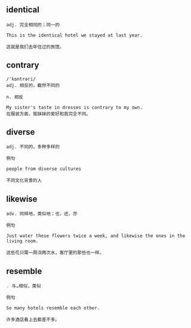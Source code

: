 ## identical
```
adj. 完全相同的；同一的

This is the identical hotel we stayed at last year.

这就是我们去年住过的旅馆。
```

## contrary
```
/'kɒntrəri/
adj. 相反的，截然不同的

n. 相反

My sister's taste in dresses is contrary to my own.
在服装方面，我妹妹的爱好和我完全不同。
```
## diverse
```
adj. 不同的，多种多样的

例句

people from diverse cultures

不同文化背景的人
```
## likewise
```
adv. 同样地，类似地；也，还，亦

例句

Just water these flowers twice a week, and likewise the ones in the living room.

这些花只需一周浇两次水，客厅里的那些也一样。
```
## resemble
```
. 与…相似，类似

例句

So many hotels resemble each other.

许多酒店看上去都差不多。
```